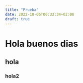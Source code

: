 ```yaml
---
title: "Prueba"
date: 2022-10-06T00:33:34+02:00
draft: true
---
```

# Hola buenos dias
## hola
### hola2